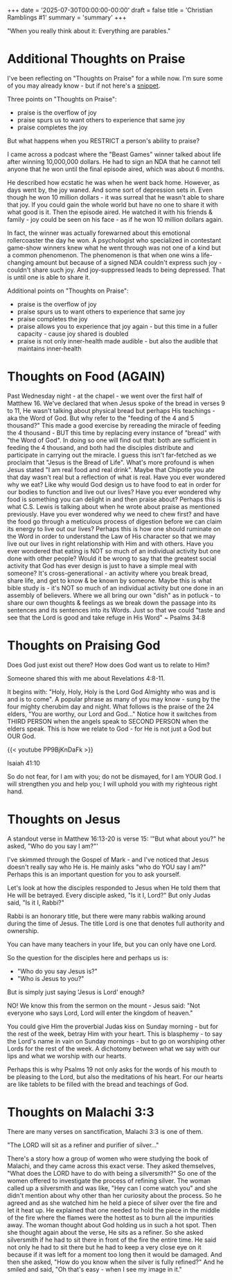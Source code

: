 +++
date = '2025-07-30T00:00:00-00:00'
draft = false
title = 'Christian Ramblings #1'
summary = 'summary'
+++

"When you really think about it: Everything are parables."

# Additional Thoughts on Praise

I've been reflecting on "Thoughts on Praise" for a while now. 
I'm sure some of you may already know - but if not here's a [snippet](/thoughts/2025-07-09/).

Three points on "Thoughts on Praise":
* praise is the overflow of joy
* praise spurs us to want others to experience that same joy
* praise completes the joy

But what happens when you RESTRICT a person's ability to praise?

I came across a podcast where the "Beast Games" winner talked about life after winning 
10,000,000 dollars. He had to sign an NDA that he cannot tell anyone that he won until 
the final episode aired, which was about 6 months.

He described how ecstatic he was when he went back home. However, as days went by, the joy waned.
And some sort of depression sets in. Even though he won 10 million dollars - it was surreal that
he wasn't able to share that joy. If you could gain the whole world but have no one to share it 
with what good is it. Then the episode aired. He watched it with his friends & family - joy
could be seen on his face - as if he won 10 million dollars again.

In fact, the winner was actually forewarned about this emotional rollercoaster the day he won.
A psychologist who specialized in contestant game-show winners knew what he went through was not
one of a kind but a common phenomenon. The phenomenon is that when one wins a life-changing amount
but because of a signed NDA couldn't express such joy - couldn't share such joy. And joy-suppressed
leads to being depressed. That is until one is able to share it. 

Additional points on "Thoughts on Praise":
* praise is the overflow of joy
* praise spurs us to want others to experience that same joy
* praise completes the joy
* praise allows you to experience that joy again - but this time in a fuller capacity - cause 
joy shared is doubled
* praise is not only inner-health made audible - but also the audible that maintains inner-health

# Thoughts on Food (AGAIN)

Past Wednesday night - at the chapel - we went over the first half of Matthew 16.
We've declared that when Jesus spoke of the bread in verses 9 to 11, He wasn't talking 
about physical bread but perhaps His teachings - aka the Word of God. But why refer to the 
"feeding of the 4 and 5 thousand?" This made a good exercise by rereading the miracle of 
feeding the 4 thousand - BUT this time by replacing every instance of "bread" with "the 
Word of God". In doing so one will find out that: both are sufficient in feeding the 4 
thousand, and both had the disciples distribute and participate in carrying out the miracle.
I guess this isn't far-fetched as we proclaim that "Jesus is the Bread of Life". What's more
profound is when Jesus stated "I am real food and real drink". Maybe that Chipotle you ate
that day wasn't real but a reflection of what is real. Have you ever wondered why we eat? 
Like why would God design us to have food to eat in order for our bodies to function and live
out our lives? Have you ever wondered why food is something you can delight in and then
praise about? Perhaps this is what C.S. Lewis is talking about when he wrote about praise 
as mentioned previously. Have you ever wondered why we need to chew first? and have the 
food go through a meticulous process of digestion before we can claim its energy to live 
out our lives? Perhaps this is how one should ruminate on the Word in order to understand 
the Law of His character so that we may live out our lives in right relationship with Him 
and with others. Have you ever wondered that eating is NOT so much of an individual 
activity but one done with other people? Would it be wrong to say that the greatest 
social activity that God has ever design is just to have a simple meal with someone? 
It's cross-generational - an activity where you break bread, share life, and get to know & 
be known by someone. Maybe this is what bible study is - it's NOT so much of an individual
activity but one done in an assembly of believers. Where we all bring our own "dish" as in 
potluck - to share our own thoughts & feelings as we break down the passage into its 
sentences and its sentences into its Words. Just so that we could "taste and see that 
the Lord is good and take refuge in His Word" ~ Psalms 34:8

# Thoughts on Praising God

Does God just exist out there? How does God want us to relate to Him?

Someone shared this with me about Revelations 4:8-11.

It begins with: "Holy, Holy, Holy is the Lord God Almighty who was and is and is to come".
A popular phrase as many of you may know - sung by the four mighty cherubim day and night.
What follows is the praise of the 24 elders, "You are worthy, our Lord and God..."
Notice how it switches from THIRD PERSON when the angels speak to SECOND PERSON when the elders speak.
This is how we relate to God - for He is not just a God but OUR God.

{{< youtube PP9BjKnDaFk >}}

Isaiah 41:10

So do not fear, for I am with you; 
do not be dismayed, for I am YOUR God.
I will strengthen you and help you;
I will uphold you with my righteous right hand.

# Thoughts on Jesus

A standout verse in Matthew 16:13-20 is verse 15:
'"But what about you?" he asked, "Who do you say I am?"'

I've skimmed through the Gospel of Mark - and I've noticed that Jesus 
doesn't really say who He is. He mainly asks "who do YOU say I am?" 
Perhaps this is an important question for you to ask yourself.

Let's look at how the disciples responded to Jesus when He told them 
that He will be betrayed. Every disciple asked, "Is it I, Lord?" But 
only Judas said, "Is it I, Rabbi?"

Rabbi is an honorary title, but there were many rabbis walking around 
during the time of Jesus. The title Lord is one that denotes full 
authority and ownership.

You can have many teachers in your life, but you can only have one Lord.

So the question for the disciples here and perhaps us is:
- "Who do you say Jesus is?"
- "Who is Jesus to you?"

But is simply just saying 'Jesus is Lord' enough?

NO! We know this from the sermon on the mount - Jesus said: 
"Not everyone who says Lord, Lord will enter the kingdom of heaven."

You could give Him the proverbial Judas kiss on Sunday morning - 
but for the rest of the week, betray Him with your heart. This is blasphemy - 
to say the Lord's name in vain on Sunday mornings - but to go on worshiping 
other Lords for the rest of the week. A dichotomy between what we say with our 
lips and what we worship with our hearts.

Perhaps this is why Psalms 19 not only asks for the words of his mouth to be 
pleasing to the Lord, but also the meditations of his heart. For our hearts 
are like tablets to be filled with the bread and teachings of God.

# Thoughts on Malachi 3:3

There are many verses on sanctification, Malachi 3:3 is one of them.

"The LORD will sit as a refiner and purifier of silver..."

There's a story how a group of women who were studying the book of Malachi, 
and they came across this exact verse. They asked themselves, "What does 
the LORD have to do with being a silversmith?" So one of the women offered to
investigate the process of refining silver. The woman called up a silversmith
and was like, "Hey can I come watch you" and she didn't mention about why other
than her curiosity about the process. So he agreed and as she watched him
he held a piece of silver over the fire and let it heat up. He explained that 
one needed to hold the piece in the middle of the fire where the flames were the
hottest as to burn all the impurities away. The woman thought about God
holding us in such a hot spot. Then she thought again about the verse, 
He sits as a refiner. So she asked silversmith if he had to sit there in 
front of the fire the entire time. He said not only he had to sit there
but he had to keep a very close eye on it because if it was left for a moment
too long then it would be damaged. And then she asked, "How do you know when
the silver is fully refined?" And he smiled and said, "Oh that's easy - 
when I see my image in it."
